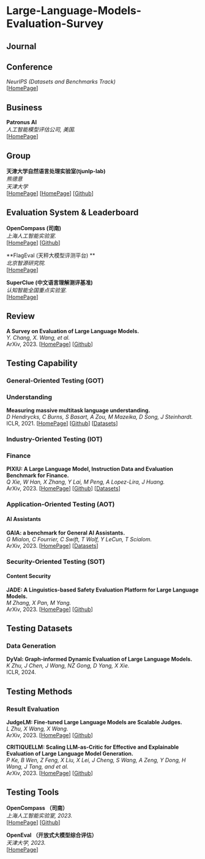 # Large-Language-Models-Evaluation-Survey

## Journal

## Conference

*NeurIPS (Datasets and Benchmarks Track)*<br>
[[HomePage](https://dblp.uni-trier.de/db/conf/nips/neurips2023.html)]

## Business

**Patronus AI**<br>
*人工智能模型评估公司, 美国.*<br>
[[HomePage](https://www.patronus.ai/)]

## Group

**天津大学自然语言处理实验室(tjunlp-lab)**<br>
*熊德意*<br>
*天津大学*<br>
[[HomePage](https://tjunlp-lab.github.io/)]
[[HomePage](https://dyxiong.github.io/)]
[[Github](https://github.com/tjunlp-lab)]

## Evaluation System & Leaderboard

**OpenCompass (司南)**<br>
*上海人工智能实验室.*<br>
[[HomePage](https://opencompass.org.cn/home)]
[[Github](https://opencompass.org.cn/home)]

**FlagEval (天秤大模型评测平台) **<br>
*北京智源研究院.*<br>
[[HomePage](https://flageval.baai.ac.cn/#/home)]

**SuperClue (中文语言理解测评基准)**<br>
*认知智能全国重点实验室.*<br>
[[HomePage](https://www.cluebenchmarks.com/index.html)]

## Review

**A Survey on Evaluation of Large Language Models.**<br>
*Y. Chang, X. Wang, et al.*<br>
ArXiv, 2023.
[[HomePage](https://arxiv.org/pdf/2307.03109.pdf)]
[[Github](https://github.com/MLGroupJLU/LLM-eval-survey)]

## Testing Capability

### General-Oriented Testing (GOT)

### Understanding

**Measuring massive multitask language understanding.**<br>
*D Hendrycks, C Burns, S Basart, A Zou, M Mazeika, D Song, J Steinhardt.*<br>
ICLR, 2021.
[[HomePage](https://arxiv.org/pdf/2009.03300.pdf?trk=public_post_comment-text)]
[[Github](https://github.com/hendrycks/test)]
[[Datasets](https://huggingface.co/datasets/tasksource/mmlu)]

### Industry-Oriented Testing (IOT)

### Finance

**PIXIU: A Large Language Model, Instruction Data and Evaluation Benchmark for Finance.**<br>
*Q Xie, W Han, X Zhang, Y Lai, M Peng, A Lopez-Lira, J Huang.*<br>
ArXiv, 2023.
[[HomePage](https://arxiv.org/pdf/2306.05443.pdf)]
[[Github](https://github.com/The-FinAI/PIXIU)]
[[Datasets](https://huggingface.co/ChanceFocus)]

### Application-Oriented Testing (AOT)

#### AI Assistants

**GAIA: a benchmark for General AI Assistants.**<br>
*G Mialon, C Fourrier, C Swift, T Wolf, Y LeCun, T Scialom.*<br>
ArXiv, 2023.
[[HomePage](https://arxiv.org/pdf/2311.12983.pdf?trk=public_post_comment-text)]
[[Datasets](https://huggingface.co/datasets/gaia-benchmark/GAIA)]

### Security-Oriented Testing (SOT)

#### Content Security

**JADE: A Linguistics-based Safety Evaluation Platform for Large Language Models.**<br>
*M Zhang, X Pan, M Yang.*<br>
ArXiv, 2023.
[[HomePage](https://arxiv.org/pdf/2311.00286.pdf)]
[[Github](https://github.com/whitzard-ai/jade-db)]

## Testing Datasets

### Data Generation

**DyVal: Graph-informed Dynamic Evaluation of Large Language Models.**<br>
*K Zhu, J Chen, J Wang, NZ Gong, D Yang, X Xie.*<br>
ICLR, 2024.

## Testing Methods

### Result Evaluation

**JudgeLM: Fine-tuned Large Language Models are Scalable Judges.**<br>
*L Zhu, X Wang, X Wang.*<br>
ArXiv, 2023.
[[HomePage](https://arxiv.org/pdf/2310.17631.pdf)]
[[Github](https://github.com/baaivision/JudgeLM)]

**CRITIQUELLM: Scaling LLM-as-Critic for Effective and Explainable Evaluation of Large Language Model Generation.**<br>
*P Ke, B Wen, Z Feng, X Liu, X Lei, J Cheng, S Wang, A Zeng, Y Dong, H Wang, J Tang, and et al.*<br>
ArXiv, 2023.
[[HomePage](https://arxiv.org/pdf/2311.18702.pdf)]
[[Github](https://github.com/thu-coai/CritiqueLLM)]

## Testing Tools

**OpenCompass （司南）**<br>
*上海人工智能实验室, 2023.*<br>
[[HomePage](https://opencompass.org.cn/home)]
[[Github](https://opencompass.org.cn/home)]

**OpenEval （开放式大模型综合评估）**<br>
*天津大学, 2023.*<br>
[[HomePage](http://openeval.org.cn/)]
